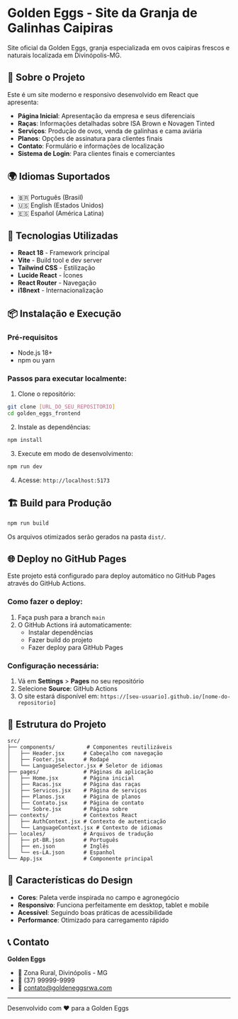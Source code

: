 # Golden Eggs - Site da Granja de Galinhas Caipiras

Site oficial da Golden Eggs, granja especializada em ovos caipiras frescos e naturais localizada em Divinópolis-MG.

## 🥚 Sobre o Projeto

Este é um site moderno e responsivo desenvolvido em React que apresenta:

- **Página Inicial**: Apresentação da empresa e seus diferenciais
- **Raças**: Informações detalhadas sobre ISA Brown e Novagen Tinted
- **Serviços**: Produção de ovos, venda de galinhas e cama aviária
- **Planos**: Opções de assinatura para clientes finais
- **Contato**: Formulário e informações de localização
- **Sistema de Login**: Para clientes finais e comerciantes

## 🌍 Idiomas Suportados

- 🇧🇷 Português (Brasil)
- 🇺🇸 English (Estados Unidos)
- 🇪🇸 Español (América Latina)

## 🚀 Tecnologias Utilizadas

- **React 18** - Framework principal
- **Vite** - Build tool e dev server
- **Tailwind CSS** - Estilização
- **Lucide React** - Ícones
- **React Router** - Navegação
- **i18next** - Internacionalização

## 📦 Instalação e Execução

### Pré-requisitos
- Node.js 18+ 
- npm ou yarn

### Passos para executar localmente:

1. Clone o repositório:
```bash
git clone [URL_DO_SEU_REPOSITORIO]
cd golden_eggs_frontend
```

2. Instale as dependências:
```bash
npm install
```

3. Execute em modo de desenvolvimento:
```bash
npm run dev
```

4. Acesse: `http://localhost:5173`

## 🏗️ Build para Produção

```bash
npm run build
```

Os arquivos otimizados serão gerados na pasta `dist/`.

## 🌐 Deploy no GitHub Pages

Este projeto está configurado para deploy automático no GitHub Pages através do GitHub Actions.

### Como fazer o deploy:

1. Faça push para a branch `main`
2. O GitHub Actions irá automaticamente:
   - Instalar dependências
   - Fazer build do projeto
   - Fazer deploy para GitHub Pages

### Configuração necessária:

1. Vá em **Settings** > **Pages** no seu repositório
2. Selecione **Source**: GitHub Actions
3. O site estará disponível em: `https://[seu-usuario].github.io/[nome-do-repositorio]`

## 📁 Estrutura do Projeto

```
src/
├── components/          # Componentes reutilizáveis
│   ├── Header.jsx      # Cabeçalho com navegação
│   ├── Footer.jsx      # Rodapé
│   └── LanguageSelector.jsx # Seletor de idiomas
├── pages/              # Páginas da aplicação
│   ├── Home.jsx        # Página inicial
│   ├── Racas.jsx       # Página das raças
│   ├── Servicos.jsx    # Página de serviços
│   ├── Planos.jsx      # Página de planos
│   ├── Contato.jsx     # Página de contato
│   └── Sobre.jsx       # Página sobre
├── contexts/           # Contextos React
│   ├── AuthContext.jsx # Contexto de autenticação
│   └── LanguageContext.jsx # Contexto de idiomas
├── locales/            # Arquivos de tradução
│   ├── pt-BR.json      # Português
│   ├── en.json         # Inglês
│   └── es-LA.json      # Espanhol
└── App.jsx             # Componente principal
```

## 🎨 Características do Design

- **Cores**: Paleta verde inspirada no campo e agronegócio
- **Responsivo**: Funciona perfeitamente em desktop, tablet e mobile
- **Acessível**: Seguindo boas práticas de acessibilidade
- **Performance**: Otimizado para carregamento rápido

## 📞 Contato

**Golden Eggs**
- 📍 Zona Rural, Divinópolis - MG
- 📱 (37) 99999-9999
- 📧 contato@goldeneggsrwa.com

---

Desenvolvido com ❤️ para a Golden Eggs

